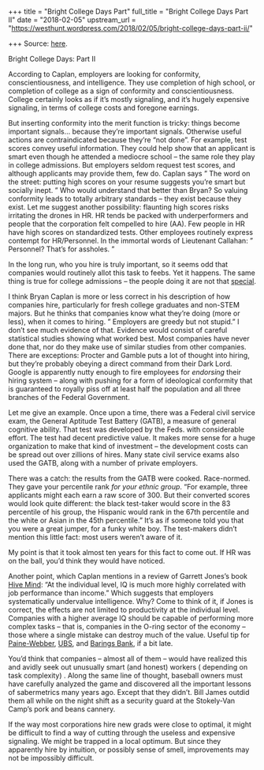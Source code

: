 +++
title = "Bright College Days Part"
full_title = "Bright College Days Part II"
date = "2018-02-05"
upstream_url = "https://westhunt.wordpress.com/2018/02/05/bright-college-days-part-ii/"

+++
Source: [here](https://westhunt.wordpress.com/2018/02/05/bright-college-days-part-ii/).

Bright College Days: Part II

According to Caplan, employers are looking for conformity,
conscientiousness, and intelligence. They use completion of high school,
or completion of college as a sign of conformity and conscientiousness.
College certainly looks as if it’s mostly signaling, and it’s hugely
expensive signaling, in terms of college costs and foregone earnings.

But inserting conformity into the merit function is tricky: things
become important signals… because they’re important signals. Otherwise
useful actions are contraindicated because they’re “not done”. For
example, test scores convey useful information. They could help show
that an applicant is smart even though he attended a mediocre school –
the same role they play in college admissions. But employers seldom
request test scores, and although applicants may provide them, few do.
Caplan says ” The word on the street: putting high scores on your resume
suggests you’re smart but socially inept. ” Who would understand that
better than Bryan? So valuing conformity leads to totally arbitrary
standards – they exist because they exist. Let me suggest another
possibility: flaunting high scores risks irritating the drones in HR. HR
tends be packed with underperformers and people that the corporation
felt compelled to hire (AA). Few people in HR have high scores on
standardized tests. Other employees routinely express contempt for
HR/Personnel. In the immortal words of Lieutenant Callahan: ” Personnel?
That’s for assholes. ”

In the long run, who you hire is truly important, so it seems odd that
companies would routinely allot this task to feebs. Yet it happens. The
same thing is true for college admissions – the people doing it are not
that [special](http://www.nytimes.com/2007/04/27/us/27mit.html).

I think Bryan Caplan is more or less correct in his description of how
companies hire, particularly for fresh college graduates and non-STEM
majors. But he thinks that companies know what they’re doing (more or
less), when it comes to hiring. ” Employers are greedy but not stupid.”
I don’t see much evidence of that. Evidence would consist of careful
statistical studies showing what worked best. Most companies have never
done that, nor do they make use of similar studies from other companies.
There are exceptions: Procter and Gamble puts a lot of thought into
hiring, but they’re probably obeying a direct command from their Dark
Lord. Google is apparently nutty enough to fire employees for
*endorsing* their hiring system – along with pushing for a form of
ideological conformity that is guaranteed to royally piss off at least
half the population and all three branches of the Federal Government.

Let me give an example. Once upon a time, there was a Federal civil
service exam, the General Aptitude Test Battery (GATB), a measure of
general cognitive ability. That test was developed by the Feds. with
considerable effort. The test had decent predictive value. It makes more
sense for a huge organization to make that kind of investment – the
development costs can be spread out over zillions of hires. Many state
civil service exams also used the GATB, along with a number of private
employers.

There was a catch: the results from the GATB were cooked. Race-normed.
They gave your percentile rank *for your ethnic group*. “For example,
three applicants might each earn a raw score of 300. But their converted
scores would look quite different: the black test-taker would score in
the 83 percentile of his group, the Hispanic would rank in the 67th
percentile and the white or Asian in the 45th percentile.” It’s as if
someone told you that you were a great jumper, for a funky white boy.
The test-makers didn’t mention this little fact: most users weren’t
aware of it.

My point is that it took almost ten years for this fact to come out. If
HR was on the ball, you’d think they would have noticed.

Another point, which Caplan mentions in a review of Garrett Jones’s book
[Hive
Mind](https://www.amazon.com/gp/product/150360067X/ref=as_li_tl?ie=UTF8&tag=the10000yeaex-20&camp=1789&creative=9325&linkCode=as2&creativeASIN=150360067X&linkId=9640d6d9ad0dbec1a0470e204af40687):
“At the individual level, IQ is much more highly correlated with job
performance than income.” Which suggests that employers systematically
undervalue intelligence. Why? Come to think of it, if Jones is correct,
the effects are not limited to productivity at the individual level.
Companies with a higher average IQ should be capable of performing more
complex tasks – that is, companies in the O-ring sector of the economy –
those where a single mistake can destroy much of the value. Useful tip
for [Paine-Webber](https://en.wikipedia.org/wiki/Paine_Webber),
[UBS](https://en.wikipedia.org/wiki/2011_UBS_rogue_trader_scandal), and
[Barings Bank](http://Nick%20Leeson), if a bit late.

You’d think that companies – almost all of them – would have realized
this and avidly seek out unusually smart (and honest) workers (
depending on task complexity) . Along the same line of thought, baseball
owners must have carefully analyzed the game and discovered all the
important lessons of sabermetrics many years ago. Except that they
didn’t. Bill James outdid them all while on the night shift as a
security guard at the Stokely-Van Camp’s pork and beans cannery.

If the way most corporations hire new grads were close to optimal, it
might be difficult to find a way of cutting through the useless and
expensive signaling. We might be trapped in a local optimum. But since
they apparently hire by intuition, or possibly sense of smell,
improvements may not be impossibly difficult.


